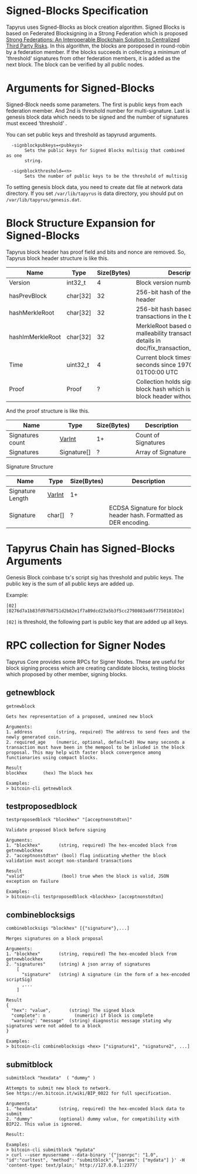 Signed-Blocks Specification
===========================

Tapyrus uses Signed-Blocks as block creation algorithm. Signed Blocks is
based on Federated Blocksigning in a Strong Federation which is proposed
[Strong Federations: An Interoperable Blockchain Solution to Centralized Third Party Risks](https://arxiv.org/pdf/1612.05491v2.pdf).
In this algorithm, the blocks are poroposed in round-robin by a federation
member. If the blocks succeeds in collecting a minimum of 'threshold‘
signatures from other federation members, it is added as the next block.
The block can be verified by all public nodes.


Arguments for Signed-Blocks
===========================

Signed-Block needs some parameters. The first is public keys from each
federation member. And 2nd is threshold number for multi-signature.
Last is genesis block data which needs to be signed and the number of
signatures must exceed ‘threshold’ .

You can set public keys and threshold as tapyrusd arguments.

```
  -signblockpubkeys=<pubkeys>
       Sets the public keys for Signed Blocks multisig that combined as one
       string.

  -signblockthreshold=<n>
       Sets the number of public keys to be the threshold of multisig
```

To setting genesis block data, you need to create dat file at network
data directory. If you set `/var/lib/tapyrus` is data directory, you
should put on `/var/lib/tapyrus/genesis.dat`.

Block Structure Expansion for Signed-Blocks
===========================================

Tapyrus block header has proof field and bits and nonce are removed. So,
Tapyrus block header structure is like this.

 Name | Type | Size(Bytes) | Description
------|------|-------------|-------------
Version | int32_t | 4 | Block version number
hasPrevBlock | char\[32\] | 32 | 256-bit hash of the previous block header
hashMerkleRoot | char\[32\] | 32 | 256-bit hash based on all of the transactions in the block
hashImMerkleRoot | char\[32\] | 32 | MerkleRoot based on fixing malleability transaction hash. More details in doc/fix_transaction_malleability.md
Time | uint32_t | 4 | Current block timestamp as seconds since 1970-01-01T00:00 UTC
Proof | Proof | ? | Collection holds signatures for block hash which is consisted of block header without Proof.

And the proof structure is like this.

 Name | Type | Size(Bytes) | Description
------|------|-------------|-------------
Signatures count | [VarInt](https://en.bitcoin.it/wiki/Protocol_documentation#Variable_length_integer) | 1+ | Count of Signatures |
Signatures | Signature[] | ? | Array of Signature

Signature Structure

 Name | Type | Size(Bytes) | Description
------|------|-------------|-------------
Signature Length | [VarInt](https://en.bitcoin.it/wiki/Protocol_documentation#Variable_length_integer) | 1+ |
Signature | char\[\] | ? | ECDSA Signature for block header hash. Formatted as DER encoding.

Tapyrus Chain has Signed-Blocks Arguments
=========================================

Genesis Block coinbase tx's script sig has threshold and public keys.
The public key is the sum of all public keys are added up.

Example:

```
[02] [0276d7a1b83fd97b8751d2b82e1f7a89dcd23a5b3f5cc2798083ad6f775018102e]
```

`[02]` is threshold, the following part is public key that are added up all keys.

RPC collection for Signer Nodes
===============================

Tapyrus Core provides some RPCs for Signer Nodes. These are useful for
block signing process which are creating candidate blocks, testing blocks
which proposed by other member, signing blocks.

## getnewblock

```
getnewblock

Gets hex representation of a proposed, unmined new block

Arguments:
1. address         (string, required) The address to send fees and the newly generated coin.
2. required_age    (numeric, optional, default=0) How many seconds a transaction must have been in the mempool to be inluded in the block proposal. This may help with faster block convergence among functionaries using compact blocks.

Result
blockhex      (hex) The block hex

Examples:
> bitcoin-cli getnewblock
```


## testproposedblock

```
testproposedblock "blockhex" "[acceptnonstdtxn]"

Validate proposed block before signing

Arguments:
1. "blockhex"       (string, required) The hex-encoded block from getnewblockhex
2. "acceptnonstdtxn" (bool) flag indicating whether the block validation must accept non-standard transactions

Result
"valid"              (bool) true when the block is valid, JSON exception on failure

Examples:
> bitcoin-cli testproposedblock <blockhex> [acceptnonstdtxn]
```


## combineblocksigs

```
combineblocksigs "blockhex" [{"signature"},...]

Merges signatures on a block proposal

Arguments:
1. "blockhex"       (string, required) The hex-encoded block from getnewblockhex
2. "signatures"     (string) A json array of signatures
    [
      "signature"   (string) A signature (in the form of a hex-encoded scriptSig)
      ,...
    ]

Result
{
  "hex": "value",       (string) The signed block
  "complete": n           (numeric) if block is complete
  "warning": "message"  (string) diagnostic message stating why signatures were not added to a block
}

Examples:
> bitcoin-cli combineblocksigs <hex> ["signature1", "signature2", ...]
```

## submitblock


```
submitblock "hexdata"  ( "dummy" )

Attempts to submit new block to network.
See https://en.bitcoin.it/wiki/BIP_0022 for full specification.

Arguments
1. "hexdata"        (string, required) the hex-encoded block data to submit
2. "dummy"          (optional) dummy value, for compatibility with BIP22. This value is ignored.

Result:

Examples:
> bitcoin-cli submitblock "mydata"
> curl --user myusername --data-binary '{"jsonrpc": "1.0", "id":"curltest", "method": "submitblock", "params": ["mydata"] }' -H 'content-type: text/plain;' http://127.0.0.1:2377/
```